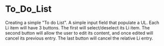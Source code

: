 # To_Do_List

Creating a simple "To do List". A simple input field that populate a UL. Each Li item will have 3 buttons. The first will select/deselect its Li item. The second button will allow the user to edit its content, and once edited will cancel its previous entry. The last button will cancel the relative Li entry.
